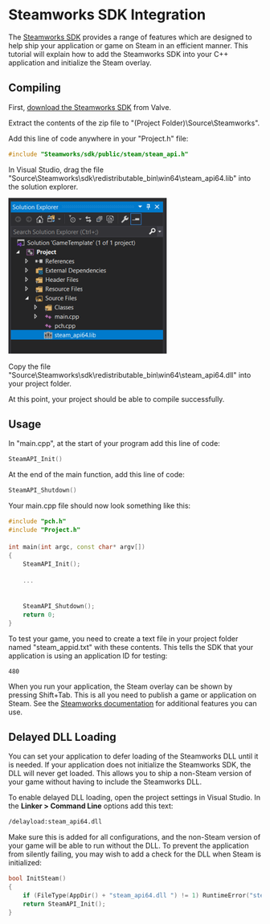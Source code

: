 # Steamworks SDK Integration #
The [Steamworks SDK](https://partner.steamgames.com/doc/sdk) provides a range of features which are designed to help ship your application or game on Steam in an efficient manner. This tutorial will explain how to add the Steamworks SDK into your C++ application and initialize the Steam overlay.

## Compiling ##
First, [download the Steamworks SDK](https://partner.steamgames.com/downloads/steamworks_sdk.zip) from Valve.

Extract the contents of the zip file to "(Project Folder)\Source\Steamworks".

Add this line of code anywhere in your "Project.h" file:
```c++
#include "Steamworks/sdk/public/steam/steam_api.h"
```
In Visual Studio, drag the file "Source\\Steamworks\\sdk\\redistributable_bin\\win64\\steam_api64.lib" into the solution explorer. 

![](https://raw.githubusercontent.com/Leadwerks/Documentation/master/Images/steamworks_lib.png)

Copy the file "Source\\Steamworks\\sdk\\redistributable_bin\\win64\\steam_api64.dll" into your project folder.

At this point, your project should be able to compile successfully.

## Usage ##
In "main.cpp", at the start of your program add this line of code:
```c++
SteamAPI_Init()
```
At the end of the main function, add this line of code:
```c++
SteamAPI_Shutdown()
```
Your main.cpp file should now look something like this:
```c++
#include "pch.h"
#include "Project.h"

int main(int argc, const char* argv[])
{
    SteamAPI_Init();

    ...


    SteamAPI_Shutdown();
    return 0;
}
```
To test your game, you need to create a text file in your project folder named "steam_appid.txt" with these contents. This tells the SDK that your application is using an application ID for testing:
```
480
```
When you run your application, the Steam overlay can be shown by pressing Shift+Tab. This is all you need to publish a game or application on Steam. See the [Steamworks documentation](https://partner.steamgames.com/doc/sdk) for additional features you can use.

## Delayed DLL Loading ##
You can set your application to defer loading of the Steamworks DLL until it is needed. If your application does not initialize the Steamworks SDK, the DLL will never get loaded. This allows you to ship a non-Steam version of your game without having to include the Steamworks DLL.

To enable delayed DLL loading, open the project settings in Visual Studio. In the **Linker \> Command Line** options add this text:
```txt
/delayload:steam_api64.dll 
```
Make sure this is added for all configurations, and the non-Steam version of your game will be able to run without the DLL. To prevent the application from silently failing, you may wish to add a check for the DLL when Steam is initialized:
```c++
bool InitSteam()
{
    if (FileType(AppDir() + "steam_api64.dll ") != 1) RuntimeError("steam_api64.dll is missing.");
    return SteamAPI_Init();
}
```
